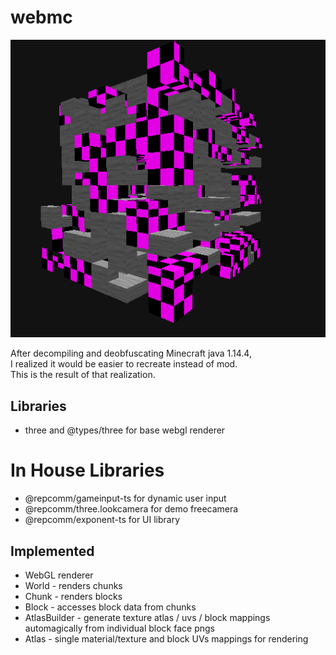 
# webmc

![img](./example.png)

After decompiling and deobfuscating Minecraft java 1.14.4,<br/>
I realized it would be easier to recreate instead of mod.<br/>
This is the result of that realization.

## Libraries
- three and @types/three for base webgl renderer

# In House Libraries
- @repcomm/gameinput-ts for dynamic user input
- @repcomm/three.lookcamera for demo freecamera
- @repcomm/exponent-ts for UI library

## Implemented
- WebGL renderer
- World - renders chunks
- Chunk - renders blocks
- Block - accesses block data from chunks
- AtlasBuilder - generate texture atlas / uvs / block mappings automagically from individual block face pngs
- Atlas - single material/texture and block UVs mappings for rendering
